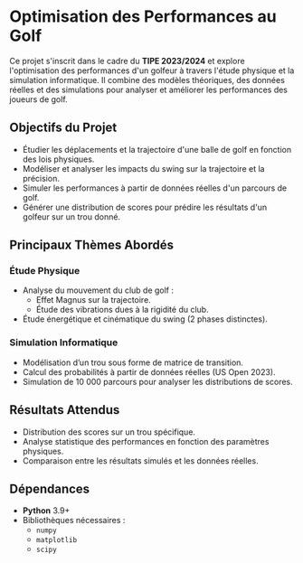 # Optimisation des Performances au Golf

Ce projet s'inscrit dans le cadre du **TIPE 2023/2024** et explore l'optimisation des performances d'un golfeur à travers l'étude physique et la simulation informatique. Il combine des modèles théoriques, des données réelles et des simulations pour analyser et améliorer les performances des joueurs de golf.

## Objectifs du Projet

- Étudier les déplacements et la trajectoire d'une balle de golf en fonction des lois physiques.
- Modéliser et analyser les impacts du swing sur la trajectoire et la précision.
- Simuler les performances à partir de données réelles d'un parcours de golf.
- Générer une distribution de scores pour prédire les résultats d'un golfeur sur un trou donné.

## Principaux Thèmes Abordés

### Étude Physique

- Analyse du mouvement du club de golf :
  - Effet Magnus sur la trajectoire.
  - Étude des vibrations dues à la rigidité du club.
- Étude énergétique et cinématique du swing (2 phases distinctes).
  
### Simulation Informatique

- Modélisation d’un trou sous forme de matrice de transition.
- Calcul des probabilités à partir de données réelles (US Open 2023).
- Simulation de 10 000 parcours pour analyser les distributions de scores.

## Résultats Attendus

- Distribution des scores sur un trou spécifique.
- Analyse statistique des performances en fonction des paramètres physiques.
- Comparaison entre les résultats simulés et les données réelles.

## Dépendances

- **Python** 3.9+
- Bibliothèques nécessaires :
  - `numpy`
  - `matplotlib`
  - `scipy`
